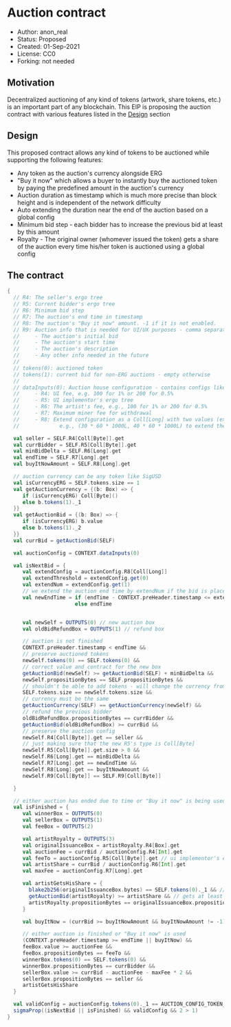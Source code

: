 # Auction contract

* Author: anon_real
* Status: Proposed
* Created: 01-Sep-2021
* License: CC0
* Forking: not needed 

## Motivation 
Decentralized auctioning of any kind of tokens (artwork, share tokens, etc.) is an important part of any blockchain. This EIP is proposing the auction contract with various features listed in the [Design](#design) section


## Design
This proposed contract allows any kind of tokens to be auctioned while supporting the following features:
- Any token as the auction's currency alongside ERG
- "Buy it now" which allows a buyer to instantly buy the auctioned token by paying the predefined amount in the auction's currency
- Auction duration as timestamp which is much more precise than block height and is independent of the network difficulty
- Auto extending the duration near the end of the auction based on a global config
- Minimum bid step - each bidder has to increase the previous bid at least by this amount
- Royalty - The original owner (whomever issued the token) gets a share of the auction every time his/her token is auctioned using a global config

## The contract
```scala
{
  // R4: The seller's ergo tree
  // R5: Current bidder's ergo tree
  // R6: Minimum bid step
  // R7: The auction's end time in timestamp
  // R8: The auction's "Buy it now" amount. -1 if it is not enabled.
  // R9: Auction info that is needed for UI/UX purposes - comma separated string encoded as Coll[Byte]:
  //     - The auction's initial bid
  //     - The auction's start time
  //     - The auction's description
  //     - Any other info needed in the future
  //
  // tokens(0): auctioned token
  // tokens(1): current bid for non-ERG auctions - empty otherwise
  //
  // dataInputs(0): Auction house configuration - contains configs like UI fee and artist fee
  //     - R4: UI fee, e.g. 100 for 1% or 200 for 0.5%
  //     - R5: UI implementor's ergo tree
  //     - R6: The artist's fee, e.g., 100 for 1% or 200 for 0.5%
  //     - R7: Maximum miner fee for withdrawal
  //     - R8: Extend configuration as a Coll[Long] with two values (extendThreshold, extendNum)
  //             e.g., (30 * 60 * 1000L, 40 * 60 * 1000L) to extend the duration for 40min if 30min is left when the bid is placed

  val seller = SELF.R4[Coll[Byte]].get
  val currBidder = SELF.R5[Coll[Byte]].get
  val minBidDelta = SELF.R6[Long].get
  val endTime = SELF.R7[Long].get
  val buyItNowAmount = SELF.R8[Long].get

  // auction currency can be any token like SigUSD
  val isCurrencyERG = SELF.tokens.size == 1
  val getAuctionCurrency = {(b: Box) => {
     if (isCurrencyERG) Coll[Byte]()
     else b.tokens(1)._1
  }}
  val getAuctionBid = {(b: Box) => {
     if (isCurrencyERG) b.value
     else b.tokens(1)._2
  }}
  val currBid = getAuctionBid(SELF)

  val auctionConfig = CONTEXT.dataInputs(0)

  val isNextBid = {
     val extendConfig = auctionConfig.R8[Coll[Long]]
     val extendThreshold = extendConfig.get(0)
     val extendNum = extendConfig.get(1)
     // we extend the auction end time by extendNum if the bid is placed near the very end (extendThreshold)
     val newEndTime = if (endTime - CONTEXT.preHeader.timestamp <= extendThreshold) endTime + extendNum
                      else endTime


     val newSelf = OUTPUTS(0) // new auction box
     val oldBidRefundBox = OUTPUTS(1) // refund box

     // auction is not finished
     CONTEXT.preHeader.timestamp < endTime &&
     // preserve auctioned tokens
     newSelf.tokens(0) == SELF.tokens(0) &&
     // correct value and contract for the new box
     getAuctionBid(newSelf) >= getAuctionBid(SELF) + minBidDelta &&
     newSelf.propositionBytes == SELF.propositionBytes &&
     // shouldn't be able to add tokens - will change the currency from ERG to a worthless token
     SELF.tokens.size == newSelf.tokens.size &&
     // currency must be the same
     getAuctionCurrency(SELF) == getAuctionCurrency(newSelf) &&
     // refund the previous bidder
     oldBidRefundBox.propositionBytes == currBidder &&
     getAuctionBid(oldBidRefundBox) >= currBid &&
     // preserve the auction config
     newSelf.R4[Coll[Byte]].get == seller &&
     // just making sure that the new R5's type is Coll[Byte]
     newSelf.R5[Coll[Byte]].get.size > 0 &&
     newSelf.R6[Long].get == minBidDelta &&
     newSelf.R7[Long].get == newEndTime &&
     newSelf.R8[Long].get == buyItNowAmount &&
     newSelf.R9[Coll[Byte]] == SELF.R9[Coll[Byte]]

  }

  // either auction has ended due to time or "Buy it now" is being used
  val isFinished = {
     val winnerBox = OUTPUTS(0)
     val sellerBox = OUTPUTS(1)
     val feeBox = OUTPUTS(2)

     val artistRoyalty = OUTPUTS(3)
     val originalIssuanceBox = artistRoyalty.R4[Box].get
     val auctionFee = currBid / auctionConfig.R4[Int].get
     val feeTo = auctionConfig.R5[Coll[Byte]].get // ui implementor's ergo tree
     val artistShare = currBid / auctionConfig.R6[Int].get
     val maxFee = auctionConfig.R7[Long].get

     val artistGetsHisShare = {
       blake2b256(originalIssuanceBox.bytes) == SELF.tokens(0)._1 && // the same ID as the NFT - the integrity of the box is also ensured with this line
       getAuctionBid(artistRoyalty) >= artistShare && // gets at least the percentage defined in the auction config box
       artistRoyalty.propositionBytes == originalIssuanceBox.propositionBytes // goes to the artist
     }

     val buyItNow = (currBid >= buyItNowAmount && buyItNowAmount != -1)

     // either auction is finished or "Buy it now" is used
     (CONTEXT.preHeader.timestamp >= endTime || buyItNow) &&
     feeBox.value >= auctionFee &&
     feeBox.propositionBytes == feeTo &&
     winnerBox.tokens(0) == SELF.tokens(0) &&
     winnerBox.propositionBytes == currBidder &&
     sellerBox.value >= currBid - auctionFee - maxFee * 2 &&
     sellerBox.propositionBytes == seller &&
     artistGetsHisShare
  }

  val validConfig = auctionConfig.tokens(0)._1 == AUCTION_CONFIG_TOKEN_ID
  sigmaProp((isNextBid || isFinished) && validConfig && 2 > 1)
}
```